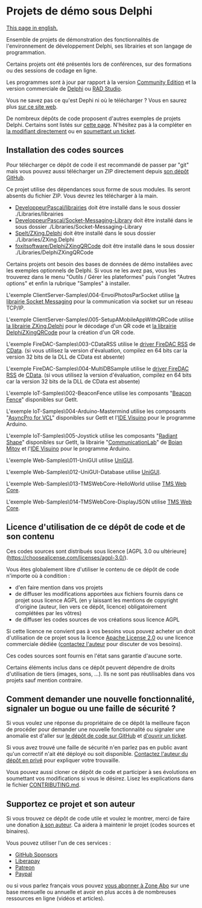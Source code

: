 # Projets de démo sous Delphi

[This page in english.](README.md)

Ensemble de projets de démonstration des fonctionnalités de l'environnement de développement Delphi, ses librairies et son langage de programmation.

Certains projets ont été présentés lors de conférences, sur des formations ou des sessions de codage en ligne.

Les programmes sont à jour par rapport à la version [Community Edition](https://www.embarcadero.com/products/delphi/starter) et la version commerciale de [Delphi](https://www.embarcadero.com/products/delphi) ou [RAD Studio](https://www.embarcadero.com/products/rad-studio).

Vous ne savez pas ce qu'est Dephi ni où le télécharger ? Vous en saurez plus [sur ce site web](https://delphi-resources.developpeur-pascal.fr/).

De nombreux dépôts de code proposent d'autres exemples de projets Delphi. Certains sont listés sur [cette page](OtherDelphiSampleRepositories.md). N'hésitez pas à la compléter en [la modifiant directement](CONTRIBUTING.md) ou en [soumettant un ticket](https://github.com/DeveloppeurPascal/Delphi-samples/issues).

## Installation des codes sources

Pour télécharger ce dépôt de code il est recommandé de passer par "git" mais vous pouvez aussi télécharger un ZIP directement depuis [son dépôt GitHub](https://github.com/DeveloppeurPascal/Delphi-samples).

Ce projet utilise des dépendances sous forme de sous modules. Ils seront absents du fichier ZIP. Vous devrez les télécharger à la main.

* [DeveloppeurPascal/librairies](https://github.com/DeveloppeurPascal/librairies) doit être installé dans le sous dossier ./Libraries/librairies
* [DeveloppeurPascal/Socket-Messaging-Library](https://github.com/DeveloppeurPascal/Socket-Messaging-Library) doit être installé dans le sous dossier ./Libraries/Socket-Messaging-Library
* [Spelt/ZXing.Delphi](https://github.com/Spelt/ZXing.Delphi) doit être installé dans le sous dossier ./Libraries/ZXing.Delphi
* [foxitsoftware/DelphiZXingQRCode](https://github.com/foxitsoftware/DelphiZXingQRCode) doit être installé dans le sous dossier ./Libraries/DelphiZXingQRCode

Certains projets ont besoin des bases de données de démo installées avec les exemples optionnels de Delphi. Si vous ne les avez pas, vous les trouverez dans le menu "Outils / Gérer les plateformes" puis l'onglet "Autres options" et enfin la rubrique "Samples" à installer.

L'exemple ClientServer-Samples\004-EnvoiPhotosParSocket utilise [la librairie Socket Messaging](https://github.com/DeveloppeurPascal/Socket-Messaging-Library) pour la communication via socket sur un réseau TCP/IP.

L'exemple ClientServer-Samples\005-SetupAMobileAppWithQRCode utilise [la librairie ZXing.Delphi](https://github.com/Spelt/ZXing.Delphi) pour le décodage d'un QR code et [la librairie DelphiZXingQRCode](https://github.com/foxitsoftware/DelphiZXingQRCode) pour la création d'un QR code.

L'exemple FireDAC-Samples\003-CDataRSS utilise le [driver FireDAC RSS](https://cdata.com/drivers/rss/firedac/) de [CData](https://cdata.com/).
(si vous utilisez la version d'évaluation, compilez en 64 bits car la version 32 bits de la DLL de CData est absente)

L'exemple FireDAC-Samples\004-MultiDBSample utilise le [driver FireDAC RSS](https://cdata.com/drivers/rss/firedac/) de [CData](https://cdata.com/).
(si vous utilisez la version d'évaluation, compilez en 64 bits car la version 32 bits de la DLL de CData est absente)

L'exemple IoT-Samples\002-BeaconFence utilise les composants "[Beacon Fence](https://getitnow.embarcadero.com/beaconfence/)" disponibles sur GetIt.

L'exemple IoT-Samples\004-Arduino-Mastermind utilise les composants "[AsyncPro for VCL](https://getitnow.embarcadero.com/AsyncPro-Sydney/)" disponibles sur GetIt et l'[IDE Visuino](https://www.visuino.com/) pour le programme Arduino.

L'exemple IoT-Samples\005-Joystick utilise les composants "[Radiant Shape](https://getitnow.embarcadero.com/bonus-radiant-shapes/)" disponibles sur GetIt, la librairie "[CommunicationLab](https://mitov.com/products/communicationlab)" de [Boian Mitov](https://mitov.com/) et l'[IDE Visuino](https://www.visuino.com/) pour le programme Arduino.

L'exemple Web-Samples\011-UniGUI utilise [UniGUI](http://www.unigui.com/).

L'exemple Web-Samples\012-UniGUI-Database utilise [UniGUI](http://www.unigui.com/).

L'exemple Web-Samples\013-TMSWebCore-HelloWorld utilise [TMS Web Core](https://www.tmssoftware.com/site/tmswebcoreintro.asp).

L'exemple Web-Samples\014-TMSWebCore-DisplayJSON utilise [TMS Web Core](https://www.tmssoftware.com/site/tmswebcoreintro.asp).

## Licence d'utilisation de ce dépôt de code et de son contenu

Ces codes sources sont distribués sous licence [AGPL 3.0 ou ultérieure] (https://choosealicense.com/licenses/agpl-3.0/).

Vous êtes globalement libre d'utiliser le contenu de ce dépôt de code n'importe où à condition :
* d'en faire mention dans vos projets
* de diffuser les modifications apportées aux fichiers fournis dans ce projet sous licence AGPL (en y laissant les mentions de copyright d'origine (auteur, lien vers ce dépôt, licence) obligatoirement complétées par les vôtres)
* de diffuser les codes sources de vos créations sous licence AGPL

Si cette licence ne convient pas à vos besoins vous pouvez acheter un droit d'utilisation de ce projet sous la licence [Apache License 2.0](https://choosealicense.com/licenses/apache-2.0/) ou une licence commerciale dédiée ([contactez l'auteur](https://developpeur-pascal.fr/nous-contacter.php) pour discuter de vos besoins).

Ces codes sources sont fournis en l'état sans garantie d'aucune sorte.

Certains éléments inclus dans ce dépôt peuvent dépendre de droits d'utilisation de tiers (images, sons, ...). Ils ne sont pas réutilisables dans vos projets sauf mention contraire.

## Comment demander une nouvelle fonctionnalité, signaler un bogue ou une faille de sécurité ?

Si vous voulez une réponse du propriétaire de ce dépôt la meilleure façon de procéder pour demander une nouvelle fonctionnalité ou signaler une anomalie est d'aller sur [le dépôt de code sur GitHub](https://github.com/DeveloppeurPascal/Delphi-samples) et [d'ouvrir un ticket](https://github.com/DeveloppeurPascal/Delphi-samples/issues).

Si vous avez trouvé une faille de sécurité n'en parlez pas en public avant qu'un correctif n'ait été déployé ou soit disponible. [Contactez l'auteur du dépôt en privé](https://developpeur-pascal.fr/nous-contacter.php) pour expliquer votre trouvaille.

Vous pouvez aussi cloner ce dépôt de code et participer à ses évolutions en soumettant vos modifications si vous le désirez. Lisez les explications dans le fichier [CONTRIBUTING.md](CONTRIBUTING.md).

## Supportez ce projet et son auteur

Si vous trouvez ce dépôt de code utile et voulez le montrer, merci de faire une donation [à son auteur](https://github.com/DeveloppeurPascal). Ca aidera à maintenir le projet (codes sources et binaires).

Vous pouvez utiliser l'un de ces services :

* [GitHub Sponsors](https://github.com/sponsors/DeveloppeurPascal)
* [Liberapay](https://liberapay.com/PatrickPremartin)
* [Patreon](https://www.patreon.com/patrickpremartin)
* [Paypal](https://www.paypal.com/paypalme/patrickpremartin)

ou si vous parlez français vous pouvez [vous abonner à Zone Abo](https://zone-abo.fr/nos-abonnements.php) sur une base mensuelle ou annuelle et avoir en plus accès à de nombreuses ressources en ligne (vidéos et articles).
